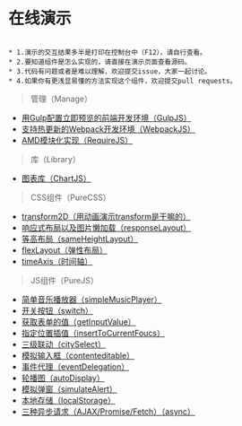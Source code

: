 # 在线演示

```

* 1.演示的交互结果多半是打印在控制台中（F12），请自行查看。
* 2.要知道组件是怎么实现的，请直接在演示页面查看源码。
* 3.代码有问题或者是难以理解，欢迎提交issue，大家一起讨论。
* 4.如果你有更浅显易懂的方法实现这个组件，欢迎提交pull requests。

```

> 管理（Manage）

* [用Gulp配置立即预览的前端开发环境（GulpJS）](https://github.com/bergwhite/quick-start/tree/master/Manage/GulpJS)
* [支持热更新的Webpack开发环境（WebpackJS）](https://github.com/bergwhite/quick-start/tree/master/Manage/WebpackJS)
* [AMD模块化实现（RequireJS）](https://bergwhite.github.io/quick-start/Manage/RequireJS/)

> 库（Library）

* [图表库（ChartJS）](https://bergwhite.github.io/quick-start/Library/ChartJS/)

> CSS组件（PureCSS）

* [transform2D（用动画演示transform是干嘛的）](https://bergwhite.github.io/quick-start/PureCSS/transform2D)
* [响应式布局以及图片懒加载（responseLayout）](https://bergwhite.github.io/quick-start/PureCSS/responseLayout)
* [等高布局（sameHeightLayout）](https://bergwhite.github.io/quick-start/PureCSS/sameHeightLayout)
* [flexLayout（弹性布局）](https://bergwhite.github.io/quick-start/PureCSS/flexLayout)
* [timeAxis（时间轴）](https://bergwhite.github.io/quick-start/PureCSS/timeAxis)

> JS组件（PureJS）

* [简单音乐播放器（simpleMusicPlayer）](https://bergwhite.github.io/quick-start/PureJS/simpleMusicPlayer)
* [开关按钮（switch）](https://bergwhite.github.io/quick-start/PureJS/switch)
* [获取表单的值（getInputValue）](https://bergwhite.github.io/quick-start/PureJS/getInputValue)
* [指定位置插值（insertToCurrentFoucs）](https://bergwhite.github.io/quick-start/PureJS/insertToCurrentFoucs)
* [三级联动（citySelect）](https://bergwhite.github.io/quick-start/PureJS/citySelect)
* [模拟输入框（contenteditable）](https://bergwhite.github.io/quick-start/PureJS/contenteditable)
* [事件代理（eventDelegation）](https://bergwhite.github.io/quick-start/PureJS/eventDelegation)
* [轮播图（autoDisplay）](https://bergwhite.github.io/quick-start/PureJS/autoDisplay)
* [模拟弹窗（simulateAlert）](https://bergwhite.github.io/quick-start/PureJS/simulateAlert)
* [本地存储（localStorage）](https://bergwhite.github.io/quick-start/PureJS/localStorage)
* [三种异步请求（AJAX/Promise/Fetch）（async）](https://bergwhite.github.io/quick-start/PureJS/async)